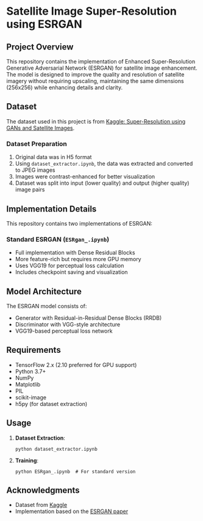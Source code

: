# Satellite Image Super-Resolution using ESRGAN


## Project Overview

This repository contains the implementation of Enhanced Super-Resolution Generative Adversarial Network (ESRGAN) for satellite image enhancement. The model is designed to improve the quality and resolution of satellite imagery without requiring upscaling, maintaining the same dimensions (256x256) while enhancing details and clarity.

## Dataset

The dataset used in this project is from [Kaggle: Super-Resolution using GANs and Satellite Images](https://www.kaggle.com/code/saraivaufc/super-resolution-using-gans-and-satellite-images/data).

### Dataset Preparation

1. Original data was in H5 format
2. Using `dataset_extractor.ipynb`, the data was extracted and converted to JPEG images
3. Images were contrast-enhanced for better visualization
4. Dataset was split into input (lower quality) and output (higher quality) image pairs

## Implementation Details

This repository contains two implementations of ESRGAN:

### Standard ESRGAN (`ESRgan_.ipynb`)
- Full implementation with Dense Residual Blocks
- More feature-rich but requires more GPU memory
- Uses VGG19 for perceptual loss calculation
- Includes checkpoint saving and visualization

## Model Architecture

The ESRGAN model consists of:
- Generator with Residual-in-Residual Dense Blocks (RRDB)
- Discriminator with VGG-style architecture
- VGG19-based perceptual loss network

## Requirements

- TensorFlow 2.x (2.10 preferred for GPU support)
- Python 3.7+
- NumPy
- Matplotlib
- PIL
- scikit-image
- h5py (for dataset extraction)

## Usage

1. **Dataset Extraction**:
   ```
   python dataset_extractor.ipynb
   ```

2. **Training**:

   ```
   python ESRgan_.ipynb  # For standard version
   ```


## Acknowledgments

- Dataset from [Kaggle](https://www.kaggle.com/code/saraivaufc/super-resolution-using-gans-and-satellite-images/data)
- Implementation based on the [ESRGAN paper](https://arxiv.org/abs/1809.00219)

